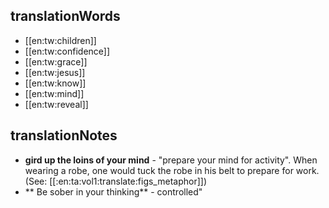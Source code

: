 ## translationWords

* [[en:tw:children]]
* [[en:tw:confidence]]
* [[en:tw:grace]]
* [[en:tw:jesus]]
* [[en:tw:know]]
* [[en:tw:mind]]
* [[en:tw:reveal]]

## translationNotes

* **gird up the loins of your mind** - "prepare your mind for activity". When wearing a robe, one would tuck the robe in his belt to prepare for work. (See: [[:en:ta:vol1:translate:figs_metaphor]])
* ** Be sober in your thinking** - controlled"
